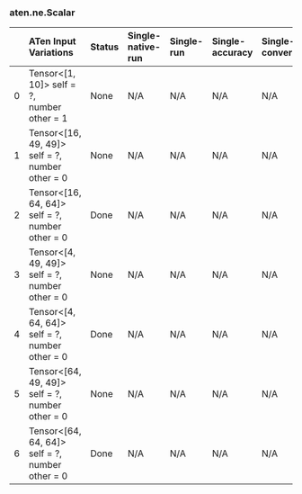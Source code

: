 ### aten.ne.Scalar
|    | ATen Input Variations                              | Status   | Single-native-run   | Single-run   | Single-accuracy   | Single-converted   |
|---:|:---------------------------------------------------|:---------|:--------------------|:-------------|:------------------|:-------------------|
|  0 | Tensor<[1, 10]> self = ?,<br>number other = 1      | None     | N/A                 | N/A          | N/A               | N/A                |
|  1 | Tensor<[16, 49, 49]> self = ?,<br>number other = 0 | None     | N/A                 | N/A          | N/A               | N/A                |
|  2 | Tensor<[16, 64, 64]> self = ?,<br>number other = 0 | Done     | N/A                 | N/A          | N/A               | N/A                |
|  3 | Tensor<[4, 49, 49]> self = ?,<br>number other = 0  | None     | N/A                 | N/A          | N/A               | N/A                |
|  4 | Tensor<[4, 64, 64]> self = ?,<br>number other = 0  | Done     | N/A                 | N/A          | N/A               | N/A                |
|  5 | Tensor<[64, 49, 49]> self = ?,<br>number other = 0 | None     | N/A                 | N/A          | N/A               | N/A                |
|  6 | Tensor<[64, 64, 64]> self = ?,<br>number other = 0 | Done     | N/A                 | N/A          | N/A               | N/A                |


